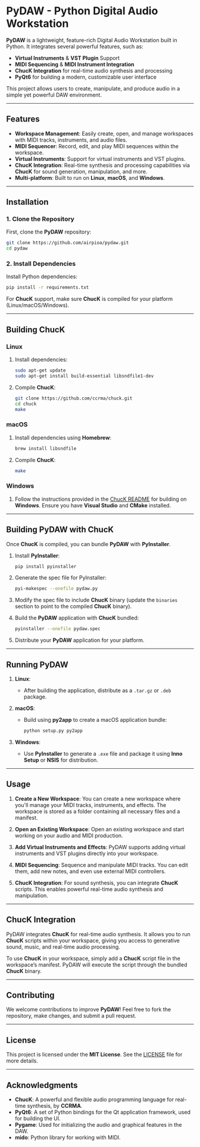 

# **PyDAW** - Python Digital Audio Workstation

**PyDAW** is a lightweight, feature-rich Digital Audio Workstation built in Python. It integrates several powerful features, such as:

- **Virtual Instruments** & **VST Plugin** Support
- **MIDI Sequencing** & **MIDI Instrument Integration**
- **ChucK Integration** for real-time audio synthesis and processing
- **PyQt6** for building a modern, customizable user interface

This project allows users to create, manipulate, and produce audio in a simple yet powerful DAW environment.

---

## **Features**

- **Workspace Management**: Easily create, open, and manage workspaces with MIDI tracks, instruments, and audio files.
- **MIDI Sequencer**: Record, edit, and play MIDI sequences within the workspace.
- **Virtual Instruments**: Support for virtual instruments and VST plugins.
- **ChucK Integration**: Real-time synthesis and processing capabilities via **ChucK** for sound generation, manipulation, and more.
- **Multi-platform**: Built to run on **Linux**, **macOS**, and **Windows**.

---

## **Installation**

### **1. Clone the Repository**

First, clone the **PyDAW** repository:
```bash
git clone https://github.com/airpioa/pydaw.git
cd pydaw
```

### **2. Install Dependencies**

Install Python dependencies:
```bash
pip install -r requirements.txt
```

For **ChucK** support, make sure **ChucK** is compiled for your platform (Linux/macOS/Windows).

---

## **Building ChucK**

### **Linux**

1. Install dependencies:
   ```bash
   sudo apt-get update
   sudo apt-get install build-essential libsndfile1-dev
   ```

2. Compile **ChucK**:
   ```bash
   git clone https://github.com/ccrma/chuck.git
   cd chuck
   make
   ```

### **macOS**

1. Install dependencies using **Homebrew**:
   ```bash
   brew install libsndfile
   ```

2. Compile **ChucK**:
   ```bash
   make
   ```

### **Windows**

1. Follow the instructions provided in the [ChucK README](https://github.com/ccrma/chuck/blob/master/README.md) for building on **Windows**. Ensure you have **Visual Studio** and **CMake** installed.

---

## **Building PyDAW with ChucK**

Once **ChucK** is compiled, you can bundle **PyDAW** with **PyInstaller**.

1. Install **PyInstaller**:
   ```bash
   pip install pyinstaller
   ```

2. Generate the spec file for PyInstaller:
   ```bash
   pyi-makespec --onefile pydaw.py
   ```

3. Modify the spec file to include **ChucK** binary (update the `binaries` section to point to the compiled **ChucK** binary).

4. Build the **PyDAW** application with **ChucK** bundled:
   ```bash
   pyinstaller --onefile pydaw.spec
   ```

5. Distribute your **PyDAW** application for your platform.

---

## **Running PyDAW**

1. **Linux**:
   - After building the application, distribute as a `.tar.gz` or `.deb` package.

2. **macOS**:
   - Build using **py2app** to create a macOS application bundle:
     ```bash
     python setup.py py2app
     ```

3. **Windows**:
   - Use **PyInstaller** to generate a `.exe` file and package it using **Inno Setup** or **NSIS** for distribution.

---

## **Usage**

1. **Create a New Workspace**: You can create a new workspace where you'll manage your MIDI tracks, instruments, and effects. The workspace is stored as a folder containing all necessary files and a manifest.

2. **Open an Existing Workspace**: Open an existing workspace and start working on your audio and MIDI production.

3. **Add Virtual Instruments and Effects**: PyDAW supports adding virtual instruments and VST plugins directly into your workspace.

4. **MIDI Sequencing**: Sequence and manipulate MIDI tracks. You can edit them, add new notes, and even use external MIDI controllers.

5. **ChucK Integration**: For sound synthesis, you can integrate **ChucK** scripts. This enables powerful real-time audio synthesis and manipulation.

---

## **ChucK Integration**

PyDAW integrates **ChucK** for real-time audio synthesis. It allows you to run **ChucK** scripts within your workspace, giving you access to generative sound, music, and real-time audio processing. 

To use **ChucK** in your workspace, simply add a **ChucK** script file in the workspace’s manifest. PyDAW will execute the script through the bundled **ChucK** binary. 

---

## **Contributing**

We welcome contributions to improve **PyDAW**! Feel free to fork the repository, make changes, and submit a pull request.

---

## **License**

This project is licensed under the **MIT License**. See the [LICENSE](LICENSE) file for more details.

---

## **Acknowledgments**

- **ChucK**: A powerful and flexible audio programming language for real-time synthesis, by **CCRMA**.
- **PyQt6**: A set of Python bindings for the Qt application framework, used for building the UI.
- **Pygame**: Used for initializing the audio and graphical features in the DAW.
- **mido**: Python library for working with MIDI.
